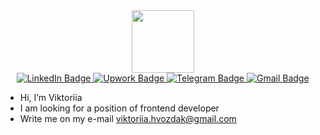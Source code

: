 <div id="header" align="center">
  <img src="https://media.giphy.com/media/xUPGcEliCc7bETyfO8/giphy.gif" width="100"/>
</div>

<div id="badges" align="center">
  <a href="https://www.linkedin.com/in/viktoriia-hvozdak-4b9248219/">
    <img src="https://img.shields.io/badge/LinkedIn-blue?style=for-the-badge&logo=linkedin&logoColor=white" alt="LinkedIn Badge"/>
  </a>
  <a href="https://www.upwork.com/freelancers/~01cacc39010232141a">
    <img src="https://img.shields.io/badge/UpWork-6FDA44?style=for-the-badge&logo=Upwork&logoColor=white" alt="Upwork Badge"/>
  </a>
  <a href="https://t.me/gvvvvm">
    <img src="https://img.shields.io/badge/Telegram-2CA5E0?style=for-the-badge&logo=telegram&logoColor=white" alt="Telegram Badge"/>
  </a>
  <a href="viktoriia.hvozdak@gmail.com">
    <img src="https://img.shields.io/badge/Gmail-D14836?style=for-the-badge&logo=gmail&logoColor=white" alt="Gmail Badge"/>
  </a>
</div>

<div id="views" align="center">
  <img src="https://komarev.com/ghpvc/?username=gviktoriia&style=flat-square&color=blue" alt=""/>
</div>

<div id="gif" align="center>
  <img src="https://media.giphy.com/media/xUPGcEliCc7bETyfO8/giphy.gif" width="100"/>
</div>

- Hi, I’m Viktoriia
- I am looking for a position of frontend developer
- Write me on my e-mail viktoriia.hvozdak@gmail.com

